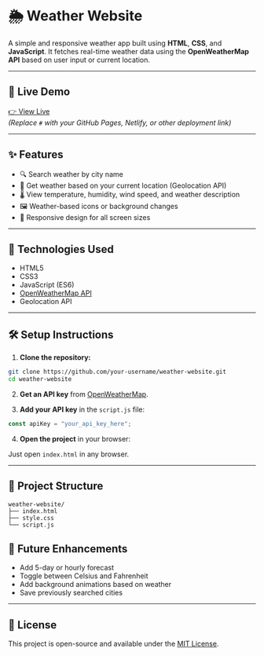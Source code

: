 # 🌦️ Weather Website

A simple and responsive weather app built using **HTML**, **CSS**, and **JavaScript**. It fetches real-time weather data using the **OpenWeatherMap API** based on user input or current location.

---

## 🔗 Live Demo

[👉 View Live](#)  
*(Replace `#` with your GitHub Pages, Netlify, or other deployment link)*

---

## ✨ Features

- 🔍 Search weather by city name  
- 📍 Get weather based on your current location (Geolocation API)  
- 🌡️ View temperature, humidity, wind speed, and weather description  
- 🖼️ Weather-based icons or background changes  
- 📱 Responsive design for all screen sizes  

---

## 🔧 Technologies Used

- HTML5  
- CSS3  
- JavaScript (ES6)  
- [OpenWeatherMap API](https://openweathermap.org/api)  
- Geolocation API  

---

## 🛠️ Setup Instructions

1. **Clone the repository:**

```bash
git clone https://github.com/your-username/weather-website.git
cd weather-website
```

2. **Get an API key** from [OpenWeatherMap](https://openweathermap.org/api).

3. **Add your API key** in the `script.js` file:

```javascript
const apiKey = "your_api_key_here";
```

4. **Open the project** in your browser:

Just open `index.html` in any browser.

---

## 📂 Project Structure

```
weather-website/
├── index.html
├── style.css
└── script.js
```

## 📌 Future Enhancements

- Add 5-day or hourly forecast  
- Toggle between Celsius and Fahrenheit  
- Add background animations based on weather  
- Save previously searched cities  

---

## 📄 License

This project is open-source and available under the [MIT License](LICENSE).

